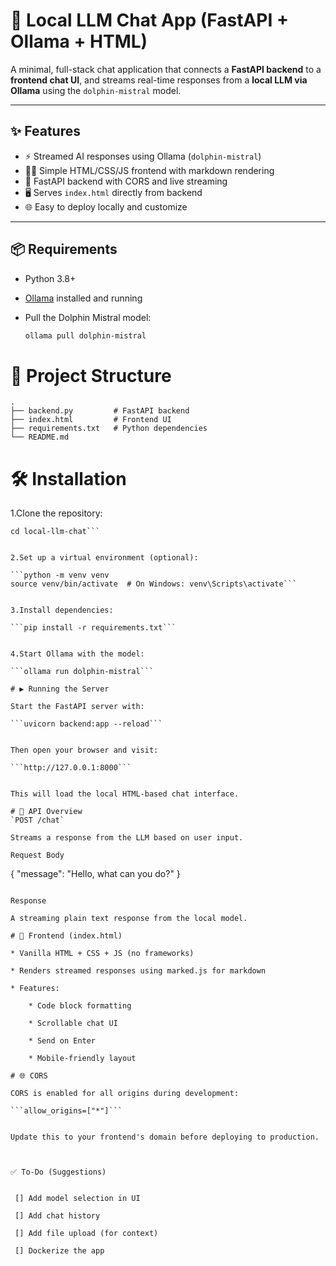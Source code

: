 # 🧠 Local LLM Chat App (FastAPI + Ollama + HTML)

A minimal, full-stack chat application that connects a **FastAPI backend** to a **frontend chat UI**, and streams real-time responses from a **local LLM via Ollama** using the `dolphin-mistral` model.

---

## ✨ Features

- ⚡ Streamed AI responses using Ollama (`dolphin-mistral`)
- 🧑‍💻 Simple HTML/CSS/JS frontend with markdown rendering
- 🚀 FastAPI backend with CORS and live streaming
- 🖥️ Serves `index.html` directly from backend
- 🌐 Easy to deploy locally and customize

---

## 📦 Requirements

- Python 3.8+
- [Ollama](https://ollama.com/) installed and running
- Pull the Dolphin Mistral model:

  ```bash
  ollama pull dolphin-mistral

# 📁 Project Structure
```
.
├── backend.py         # FastAPI backend
├── index.html         # Frontend UI
├── requirements.txt   # Python dependencies
└── README.md
```

# 🛠 Installation

1.Clone the repository:

```git clone https://github.com/yourusername/local-llm-chat.git
cd local-llm-chat```


2.Set up a virtual environment (optional):

```python -m venv venv
source venv/bin/activate  # On Windows: venv\Scripts\activate```


3.Install dependencies:

```pip install -r requirements.txt```


4.Start Ollama with the model:

```ollama run dolphin-mistral```

# ▶️ Running the Server

Start the FastAPI server with:

```uvicorn backend:app --reload```


Then open your browser and visit:

```http://127.0.0.1:8000```


This will load the local HTML-based chat interface.

# 📡 API Overview
`POST /chat`

Streams a response from the LLM based on user input.

Request Body
```
{
  "message": "Hello, what can you do?"
}
```

Response

A streaming plain text response from the local model.

# 💬 Frontend (index.html)

* Vanilla HTML + CSS + JS (no frameworks)

* Renders streamed responses using marked.js for markdown

* Features:

    * Code block formatting

    * Scrollable chat UI

    * Send on Enter

    * Mobile-friendly layout

# 🌐 CORS

CORS is enabled for all origins during development:

```allow_origins=["*"]```


Update this to your frontend's domain before deploying to production.



✅ To-Do (Suggestions)


 [] Add model selection in UI

 [] Add chat history

 [] Add file upload (for context)

 [] Dockerize the app
 